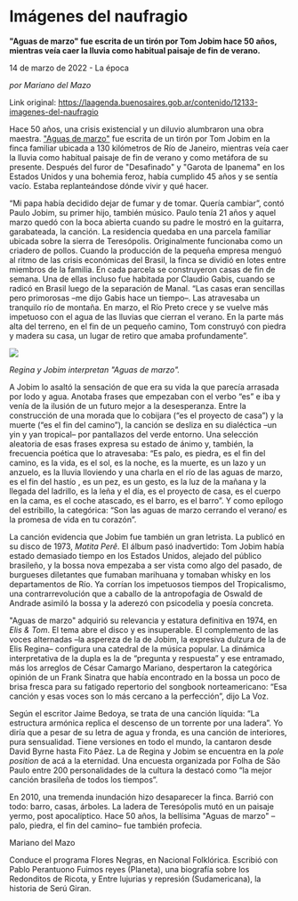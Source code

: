 # Imágenes del naufragio

**"Aguas de marzo" fue escrita de un tirón por Tom Jobim hace 50 años, mientras veía caer la lluvia como habitual paisaje de fin de verano.**

14 de marzo de 2022 - La época

_por Mariano del Mazo_

Link original: https://laagenda.buenosaires.gob.ar/contenido/12133-imagenes-del-naufragio



Hace 50 años, una crisis existencial y un diluvio alumbraron una obra maestra. ["Aguas de marzo"](https://youtu.be/E1tOV7y94DY) fue escrita de un tirón por Tom Jobim en la finca familiar ubicada a 130 kilómetros de Río de Janeiro, mientras veía caer la lluvia como habitual paisaje de fin de verano y como metáfora de su presente. Después del furor de "Desafinado" y "Garota de Ipanema" en los Estados Unidos y una bohemia feroz, había cumplido 45 años y se sentía vacío. Estaba replanteándose dónde vivir y qué hacer.




“Mi papa había decidido dejar de fumar y de tomar. Quería cambiar”, contó Paulo Jobim, su primer hijo, también músico. Paulo tenía 21 años y aquel marzo quedó con la boca abierta cuando su padre le mostró en la guitarra, garabateada, la canción. La residencia quedaba en una parcela familiar ubicada sobre la sierra de Teresópolis. Originalmente funcionaba como un criadero de pollos. Cuando la producción de la pequeña empresa menguó al ritmo de las crisis económicas del Brasil, la finca se dividió en lotes entre miembros de la familia. En cada parcela se construyeron casas de fin de semana. Una de ellas incluso fue habitada por Claudio Gabis, cuando se radicó en Brasil luego de la separación de Manal. “Las casas eran sencillas pero primorosas –me dijo Gabis hace un tiempo–. Las atravesaba un tranquilo río de montaña. En marzo, el Río Preto crece y se vuelve más impetuoso con el agua de las lluvias que cierran el verano. En la parte más alta del terreno, en el fin de un pequeño camino, Tom construyó con piedra y madera su casa, un lugar de retiro que amaba profundamente”.




![](https://cdn.feater.me/files/images/168478/12216890-0475-4ff8-868e-ae321e990f66.png)




*Regina y Jobim interpretan "Aguas de marzo".*




A Jobim lo asaltó la sensación de que era su vida la que parecía arrasada por lodo y agua. Anotaba frases que empezaban con el verbo “es” e iba y venía de la ilusión de un futuro mejor a la desesperanza. Entre la construcción de una morada que lo cobijara (“es el proyecto de casa”) y la muerte (“es el fin del camino”), la canción se desliza en su dialéctica –un yin y yan tropical– por pantallazos del verde entorno. Una selección aleatoria de esas frases expresa su estado de ánimo y, también, la frecuencia poética que lo atravesaba: “Es palo, es piedra, es el fin del camino, es la vida, es el sol, es la noche, es la muerte, es un lazo y un anzuelo, es la lluvia lloviendo y una charla en el río de las aguas de marzo, es el fin del hastío , es un pez, es un gesto, es la luz de la mañana y la llegada del ladrillo, es la leña y el día, es el proyecto de casa, es el cuerpo en la cama, es el coche atascado, es el barro, es el barro”. Y como epílogo del estribillo, la categórica: “Son las aguas de marzo cerrando el verano/ es la promesa de vida en tu corazón”.




La canción evidencia que Jobim fue también un gran letrista. La publicó en su disco de 1973, *Matita Perê*. El álbum pasó inadvertido: Tom Jobim había estado demasiado tiempo en los Estados Unidos, alejado del público brasileño, y la bossa nova empezaba a ser vista como algo del pasado, de burgueses diletantes que fumaban marihuana y tomaban whisky en los departamentos de Río. Ya corrían los impetuosos tiempos del Tropicalismo, una contrarrevolución que a caballo de la antropofagia de Oswald de Andrade asimiló la bossa y la aderezó con psicodelia y poesía concreta.




"Aguas de marzo" adquirió su relevancia y estatura definitiva en 1974, en *Elis & Tom*. El tema abre el disco y es insuperable. El complemento de las voces alternadas –la aspereza de la de Jobim, la expresiva dulzura de la de Elis Regina– configura una catedral de la música popular. La dinámica interpretativa de la dupla es la de “pregunta y respuesta” y ese entramado, más los arreglos de César Camargo Mariano, despertaron la categórica opinión de un Frank Sinatra que había encontrado en la bossa un poco de brisa fresca para su fatigado repertorio del songbook norteamericano: “Esa canción y esas voces son lo más cercano a la perfección”, dijo La Voz.




Según el escritor Jaime Bedoya, se trata de una canción líquida: “La estructura armónica replica el descenso de un torrente por una ladera”. Yo diría que a pesar de su letra de agua y fronda, es una canción de interiores, pura sensualidad. Tiene versiones en todo el mundo, la cantaron desde David Byrne hasta Fito Páez. La de Regina y Jobim se encuentra en la *pole position* de acá a la eternidad. Una encuesta organizada por Folha de São Paulo entre 200 personalidades de la cultura la destacó como “la mejor canción brasileña de todos los tiempos”.




En 2010, una tremenda inundación hizo desaparecer la finca. Barrió con todo: barro, casas, árboles. La ladera de Teresópolis mutó en un paisaje yermo, post apocalíptico. Hace 50 años, la bellísima "Aguas de marzo" –palo, piedra, el fin del camino– fue también profecia.




Mariano del Mazo




Conduce el programa Flores Negras, en Nacional Folklórica. Escribió con Pablo Perantuono Fuimos reyes (Planeta), una biografía sobre los Redonditos de Ricota, y Entre lujurias y represión (Sudamericana), la historia de Serú Giran.



